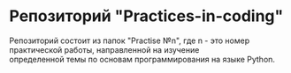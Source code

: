 # Репозиторий "Practices-in-coding"

Репозиторий состоит из папок "Practise №n", где n - это номер практической работы, направленной на изучение <br/>
определенной темы по основам программирования на языке Python.
